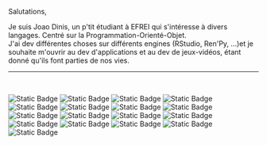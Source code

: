 Salutations,

Je suis Joao Dinis, un p'tit étudiant à EFREI qui s'intéresse à divers langages. Centré sur la Programmation-Orienté-Objet.<br>
J'ai dev différentes choses sur différents engines (RStudio, Ren'Py, ...)et je souhaite m'ouvrir au dev d'applications et au dev de jeux-vidéos, étant donné qu'ils font parties de nos vies.<br>
<hr><br>

![Static Badge](https://img.shields.io/badge/GitHub-181717?logo=github)
![Static Badge](https://img.shields.io/badge/JavaScript-black?logo=javascript)
![Static Badge](https://img.shields.io/badge/Lua-blue?logo=lua)
![Static Badge](https://img.shields.io/badge/Ren'Py-ad7ba3?logo=ren'py&logoColor=white)
![Static Badge](https://img.shields.io/badge/Anaconda-lightgreen?logo=Anaconda)
![Static Badge](https://img.shields.io/badge/Python-darkblue?logo=Python)
![Static Badge](https://img.shields.io/badge/HTML5-f59b67?logo=html5)
![Static Badge](https://img.shields.io/badge/CSS3-blue?logo=css3)
![Static Badge](https://img.shields.io/badge/AlpineJS-white?logo=alpine.js)
![Static Badge](https://img.shields.io/badge/PostgreSQL-c3d4e6?logo=postgresql)
![Static Badge](https://img.shields.io/badge/Java-darkred?logo=coffeescript)
![Static Badge](https://img.shields.io/badge/mysql-white?logo=mysql)
![Static Badge](https://img.shields.io/badge/IntelliJ_IDEA-black?logo=intellijidea)
![Static Badge](https://img.shields.io/badge/NGINX-green?logo=nginx)
![Static Badge](https://img.shields.io/badge/Apache_Cordova-000000?logo=apachecordova)
![Static Badge](https://img.shields.io/badge/C-A8B9CC?logo=C&logoColor=white)
![Static Badge](https://img.shields.io/badge/PythonAnywhere-1D9FD7?logo=pythonanywhere&logoColor=white)


